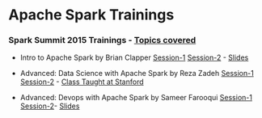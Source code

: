 # Apache Spark Trainings

### Spark Summit 2015 Trainings - [Topics covered](https://spark-summit.org/2015/training/)

* Intro to Apache Spark by Brian Clapper [Session-1](https://youtu.be/PFK6gsnlV5E) [Session-2](https://youtu.be/zLosFjTpV_U?list=PL-x35fyliRwioDix9XjD3HptH8ro55SuB) - [Slides](http://www.slideshare.net/SparkSummit/intro-to-spark-development) 

* Advanced: Data Science with Apache Spark by Reza Zadeh [Session-1](https://www.youtube.com/watch?v=hde53g-VXdg&index=3&list=PL-x35fyliRwioDix9XjD3HptH8ro55SuB) [Session-2](https://youtu.be/DscG05XazWs?list=PL-x35fyliRwioDix9XjD3HptH8ro55SuB) - [Class Taught at Stanford](http://stanford.edu/~rezab/dao/) 

* Advanced: Devops with Apache Spark by Sameer Farooqui [Session-1](https://youtu.be/l4ZYUfZuRbU?list=PL-x35fyliRwioDix9XjD3HptH8ro55SuB) [Session-2](https://youtu.be/G7PcSBhfSQo?list=PL-x35fyliRwioDix9XjD3HptH8ro55SuB)- [Slides](https://spark-summit.org/wp-content/uploads/2015/03/SparkSummitEast2015-sample_slides.pdf) 
